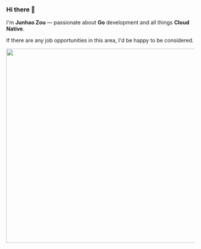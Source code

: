 ### Hi there 👋

I'm **Junhao Zou** — passionate about **Go** development and all things **Cloud Native**.

If there are any job opportunities in this area, I'd be happy to be considered.

<img src="https://github.com/user-attachments/assets/ea93572c-6c05-4751-bde7-35a58fe083f1" width="520px" />
